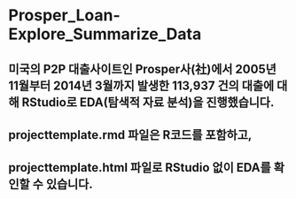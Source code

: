 # Prosper_Loan-Explore_Summarize_Data
## 미국의 P2P 대출사이트인 Prosper사(社)에서 2005년 11월부터 2014년 3월까지 발생한 113,937 건의 대출에 대해 RStudio로 EDA(탐색적 자료 분석)을 진행했습니다.
## projecttemplate.rmd 파일은 R코드를 포함하고,
## projecttemplate.html 파일로 RStudio 없이 EDA를 확인할 수 있습니다.

